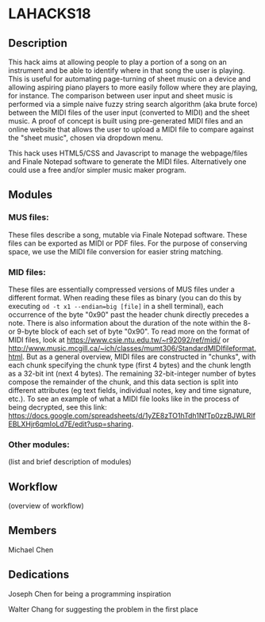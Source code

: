 # LAHACKS18


## Description

This hack aims at allowing people to play a portion of a song on an instrument 
and be able to identify where in that song the user is playing. This is useful 
for automating page-turning of sheet music on a device and allowing aspiring 
piano players to more easily follow where they are playing, for instance. The 
comparison between user input and sheet music is performed via a simple naive 
fuzzy string search algorithm (aka brute force) between the MIDI files of the 
user input (converted to MIDI) and the sheet music. A proof of concept is built 
using pre-generated MIDI files and an online website that allows the user to 
upload a MIDI file to compare against the "sheet music", chosen via dropdown 
menu.

This hack uses HTML5/CSS and Javascript to manage the webpage/files and Finale 
Notepad software to generate the MIDI files. Alternatively one could use a free 
and/or simpler music maker program.

## Modules

### MUS files:

These files describe a song, mutable via Finale Notepad software. These files 
can be exported as MIDI or PDF files. For the purpose of conserving space, we
use the MIDI file conversion for easier string matching.

### MID files:

These files are essentially compressed versions of MUS files under a different 
format. When reading these files as binary (you can do this by executing 
`od -t x1 --endian=big [file]` in a shell terminal), each occurrence of the byte 
"0x90" past the header chunk directly precedes a note. There is also information 
about the duration of the note within the 8- or 9-byte block of each set of byte 
"0x90". To read more on the format of MIDI files, look at 
https://www.csie.ntu.edu.tw/~r92092/ref/midi/ or 
http://www.music.mcgill.ca/~ich/classes/mumt306/StandardMIDIfileformat.html. But 
as a general overview, MIDI files are constructed in "chunks", with each chunk 
specifying the chunk type (first 4 bytes) and the chunk length as a 32-bit int 
(next 4 bytes). The remaining 32-bit-integer number of bytes compose the remainder 
of the chunk, and this data section is split into different attributes (eg text 
fields, individual notes, key and time signature, etc.). To see an example of 
what a MIDI file looks like in the process of being decrypted, see this link: 
https://docs.google.com/spreadsheets/d/1yZE8zTO1hTdh1NfTp0zzBJWLRIfEBLXHjr6qmIoLd7E/edit?usp=sharing.

### Other modules:

(list and brief description of modules)

## Workflow

(overview of workflow)

## Members

Michael Chen

## Dedications

Joseph Chen for being a programming inspiration

Walter Chang for suggesting the problem in the first place
